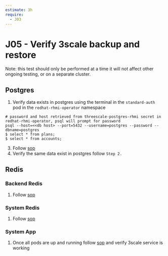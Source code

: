 ```yaml
---
estimate: 3h
require:
  - J03
---
```


# J05 - Verify 3scale backup and restore

Note: this test should only be performed at a time it will not affect other ongoing testing, or on a separate cluster.

## Postgres

1. Verify data exists in postgres using the terminal in the `standard-auth` pod in the `redhat-rhmi-operator` namespace

```
# password and host retrieved from threescale-postgres-rhmi secret in redhat-rhmi-operator, psql will prompt for password
psql --host=<<db host> --port=5432 --username=postgres --password --dbname=postgres
$ select * from plans;
$ select * from accounts;
```

3. Follow [sop](https://github.com/RHCloudServices/integreatly-help/blob/master/sops/2.x/backup/3scale_backup.md#postgres)
4. Verify the same data exist in postgres follow `Step 2.`

## Redis

### Backend Redis

1. Follow [sop](https://github.com/RHCloudServices/integreatly-help/blob/master/sops/2.x/backup/3scale_backup.md#backend-redis)

### System Redis

1. Follow [sop](https://github.com/RHCloudServices/integreatly-help/blob/master/sops/2.x/backup/3scale_backup.md#system-redis)

### System App

1. Once all pods are up and running follow [sop](https://github.com/RHCloudServices/integreatly-help/blob/master/sops/2.x/backup/3scale_backup.md#system-app) and verify 3scale service is working

